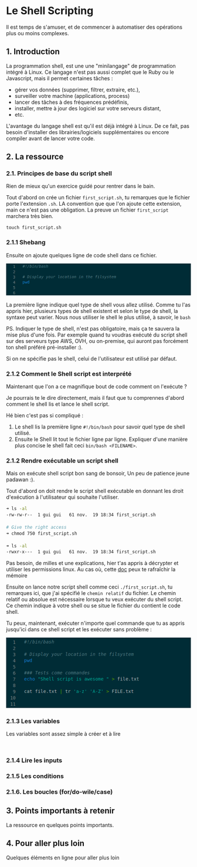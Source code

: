 # Le Shell Scripting
Il est temps de s'amuser, et de commencer à automatiser des opérations plus ou moins complexes. 

## 1. Introduction

La programmation shell, est une une "minilangage" de programmation intégré à Linux. Ce langage n'est pas aussi complet que le Ruby ou le Javascript, mais il permet certaines tâches : 
- gérer vos données (supprimer, filtrer, extraire, etc.), 
- surveiller votre machine (applications, process)
- lancer des tâches à des fréquences prédéfinis, 
- installer, mettre à jour des logiciel sur votre serveurs distant, 
- etc.

L'avantage du langage shell est qu'il est déjà intégré à Linux. De ce fait, pas besoin d'installer des librairies/logiciels supplémentaires ou encore compiler avant de lancer votre code. 


## 2. La ressource
### 2.1. Principes de base du script shell

Rien de mieux qu'un exercice guidé pour rentrer dans le bain.

Tout d'abord on crée un fichier `first_script.sh`, tu remarques que le fichier porte l'extension `.sh`. LA convention que que l'on ajoute cette extension, main ce n'est pas une obligation. La preuve un fichier `first_script` marchera très bien.

```
touch first_script.sh
```

### 2.1.1 Shebang

Ensuite on ajoute quelques ligne de code shell dans ce fichier.

![first script](../../assets/images/first_script.png)

La première ligne indique quel type de shell vous allez utilisé. Comme tu l'as appris hier, plusieurs types de shell existent et selon le type de shell, la syntaxe peut varier. Nous nous utiliser le shell le plus utilisé, à savoir, le `bash`

PS. Indiquer le type de shell, n'est pas obligatoire, mais ça te sauvera la mise plus d'une fois. Par exemple quand tu voudras exécuté du script shell sur des serveurs type AWS, OVH, ou on-premise, qui auront pas forcément ton shell préféré pré-installer :).

Si on ne spécifie pas le shell, celui de l'utilisateur est utilisé par défaut.

### 2.1.2 Comment le Shell script est interprété

Maintenant que l'on a ce magnifique bout de code comment on l'exécute ?

Je pourrais te le dire directement, mais il faut que tu comprennes d'abord comment le shell lis et lance le shell script.

Hé bien c'est pas si compliqué :

1. Le shell lis la première ligne `#!/bin/bash` pour savoir quel type de shell utilisé.
2. Ensuite le Shell lit tout le fichier ligne par ligne. Expliquer d'une manière plus concise le shell fait ceci `bin/bash <FILENAME>`.

### 2.1.2 Rendre exécutable un script shell

Mais on exécute shell script bon sang de bonsoir, Un peu de patience jeune padawan :).

Tout d'abord on doit rendre le script shell exécutable en donnant les droit d'exécution à l'utilisateur qui souhaite l'utiliser.

```sh
➜ ls -al 
-rw-rw-r--  1 gui gui   61 nov.  19 18:34 first_script.sh

# Give the right access
➜ chmod 750 first_script.sh

➜ ls -al 
-rwxr-x---  1 gui gui   61 nov.  19 18:34 first_script.sh
```

Pas besoin, de milles et une explications, hier t'as appris à décrypter et utiliser les permissions linux. Au cas où, cette [doc](https://www.linuxtricks.fr/wiki/droits-sous-linux-utilisateurs-groupes-permissions) peux te rafraîchir la mémoire


Ensuite on lance notre script shell comme ceci `./first_script.sh`, tu remarques ici, que j'ai spécifié le `chemin relatif` du fichier. 
Le chemin relatif ou absolue est nécessaire lorsque tu veux exécuter du shell script. Ce chemin indique à votre shell ou se situe le fichier du contient le code shell.

Tu peux, maintenant, exécuter n'importe quel commande que tu as appris jusqu'ici dans ce shell script et les exécuter sans problème :

![First script 1](../../assets/images/first_script1.png)


### 2.1.3 Les variables

Les variables sont assez simple à créer et à lire

![]()


### 2.1.4 Lire les inputs





### 2.1.5 Les conditions




### 2.1.6. Les boucles (for/do-wile/case)



## 3. Points importants à retenir
La ressource en quelques points importants.



## 4. Pour aller plus loin
Quelques éléments en ligne pour aller plus loin